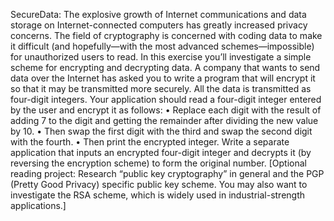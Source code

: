 SecureData:
The explosive growth of Internet communications and data storage on Internet-connected computers has greatly increased privacy concerns. The field of cryptography is concerned with coding data to make it difficult (and hopefully—with the most advanced schemes—impossible) for unauthorized users to read.
In this exercise you’ll investigate a simple scheme for encrypting and decrypting data. A company that wants to send data over the Internet has asked you to write a program that will encrypt it
so that it may be transmitted more securely.
All the data is transmitted as four-digit integers. Your application should read a four-digit integer
entered by the user and encrypt it as follows:
• Replace each digit with the result of adding 7 to the digit and getting the remainder after dividing the new value by 10.
• Then swap the first digit with the third and swap the second digit with the fourth.
• Then print the encrypted integer.
Write a separate application that inputs an encrypted four-digit integer and decrypts it (by reversing the encryption scheme) to form the original number.
[Optional reading project: Research “public key cryptography” in general and the PGP (Pretty Good Privacy) specific public key scheme.
You may also want to investigate the RSA scheme, which is widely used in industrial-strength applications.]
